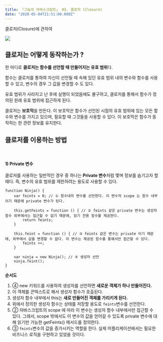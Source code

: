 ```yaml
---
title: 「그놈의 자바스크립트」 03. 클로저 (Closure)
date: "2020-05-04T21:51:00.000Z"
---
```


클로저(Closure)에 관하여

<!-- more -->

![](https://upload.wikimedia.org/wikipedia/commons/thumb/9/99/Unofficial_JavaScript_logo_2.svg/1200px-Unofficial_JavaScript_logo_2.svg.png)

## 클로저는 어떻게 동작하는가 ?

한 마디로 **클로저는 함수를 선언할 때 만들어지는 유효 범위**다. 

함수는 클로저를 통하여 자신이 선언될 때 속해 있던 유효 범위 내의 변수와 함수를 사용할 수 있고, 
변수의 경우 그 값을 변경할 수 도 있다.

유효 범위가 사라지고 난 후에 실행이 되었음에도 불구하고, 클로저를 통해서 함수가 정의된 원래 유효 범위에 접근하게 된다.

클로저는 **보호막**을 만든다. 이 보호막은 함수가 선언된 시점의 유효 범위에 있는 모든 함수와 변수를 가지고 있으며, 필요할 때 그것들을 사용할 수 있다.
이 보호막은 함수가 동작하는 한 관련 정보를 유지한다.

## 클로저를 이용하는 방법

<br />

#### 1) Private 변수

클로저를 사용하는 일반적인 경우 중 하나는 **Private 변수**처럼 몇며 정보를 숨기고자 할 때다.
즉, 변수의 유효 범위를 제한하려는 용도로 사용할 수 있다.

```
function Ninja() {
    var feints = 0; // ① 함수내의 변수를 선언한다. 이 변수의 scope 는 함수 내부이기 때문에 private 변수가 된다.
    
    this.getFeints = function () { // ② feints 같은 private 변수는 생성자 함수 외부에서는 접근할 수 없기 때문에, 읽기 전용 함수를 제공한다.
        return feints;
    }

    this.feint = function () { // ③ feints 같은 변수는 private 이기 때문에, 외부에서 값을 변경할 수 없다. 이 변수는 제공된 함수를 통해서만 접근할 수 있다.
        feints ++;
    }

    var ninja = new Ninja(); // ④ 생성자 선언
    ninja.feint();
}
```

**순서도**

1. ④ new 키워드를 사용하여 생성자를 선언하면 **새로운 객체가 하나 만들어진다.**
2. 이 객체를 콘텍스트로 해서 생성자 함수가 호출된다.
3. 생성자 함수 내부에서 this는 **새로 만들어진 객체를 가리키게 된다.**
4. 위에서 정의한 생성자 함수는 상태를 저장할 용도로 `feints`변수를 선언한다.
5. ② 자바스크립트의 scope 에 따라 이 변수는 생성자 함수 내부에서만 접근할 수 있다. 그래서, scope 밖에서도 이 변수의 값을 얻어갈 수 있도록 private 변수에 대해 읽기만 가능한 getFeints() 메서드를 정의한다.
5. ③ `feints`변수의 값을 증가시키는 역할을 한다. 실제 어플리케이션에서는 필요한 비즈니스 로직을 구현하고 있었을 것이다.



